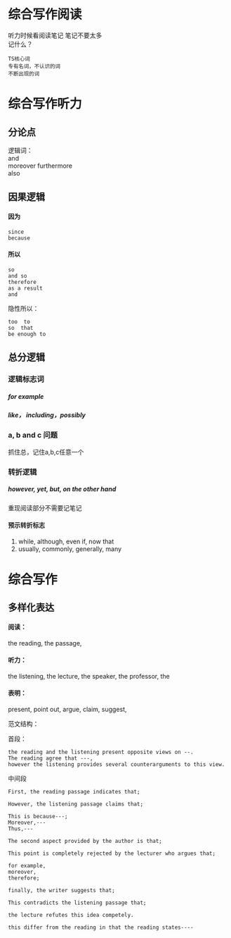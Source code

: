 # 综合写作阅读

听力时候看阅读笔记 
笔记不要太多    
记什么？
    
    TS核心词
    专有名词，不认识的词
    不断出现的词
    
# 综合写作听力

## 分论点
逻辑词：    
    and     
    moreover    furthermore     
    also
    
## 因果逻辑
#### 因为
    since
    because

#### 所以

    so
    and so
    therefore
    as a result
    and
    
    
隐性所以：

    too  to
    so  that 
    be enough to

## 总分逻辑

### 逻辑标志词
##### for example

##### like， including，possibly



### a, b and c 问题

抓住总，记住a,b,c任意一个

### 转折逻辑

##### however, yet, but, on the other hand

重现阅读部分不需要记笔记

#### 预示转折标志

1. while, although, even if, now that
2. usually, commonly, generally, many



# 综合写作

## 多样化表达

#### 阅读：
the reading,
the passage,

#### 听力：
the listening, 
the lecture, 
the speaker, 
the professor,
the 

#### 表明：
present,
point out,
argue,
claim,
suggest, 





范文结构：

首段：

```
the reading and the listening present opposite views on --.
The reading agree that ---, 
however the listening provides several counterarguments to this view.
```


中间段
```
First, the reading passage indicates that;

However, the listening passage claims that;

This is because---;
Moreover,---
Thus,---

```

```
The second aspect provided by the author is that;

This point is completely rejected by the lecturer who argues that;

for example,
moreover,
therefore;

```


```
finally, the writer suggests that;

This contradicts the listening passage that;
```



```
the lecture refutes this idea competely.
```

```
this differ from the reading in that the reading states----
```

